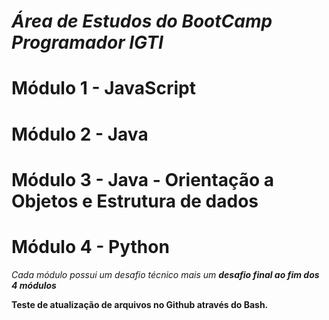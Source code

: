 # ***Área de Estudos do BootCamp Programador IGTI*** #

# Módulo 1 - JavaScript 
# Módulo 2 - Java
# Módulo 3 - Java - Orientação a Objetos e Estrutura de dados
# Módulo 4 - Python


 _Cada módulo possui um desafio técnico mais um **desafio final ao fim dos 4 módulos**_ 


















**Teste de atualização de arquivos no Github através do Bash.**

